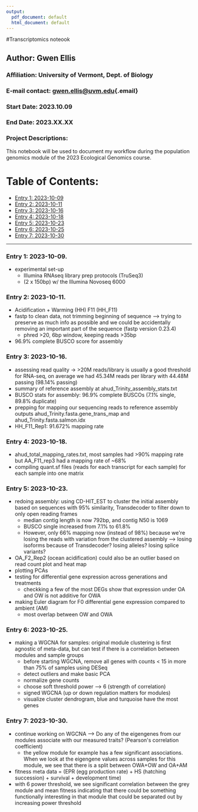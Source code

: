 ```yaml
---
output:
  pdf_document: default
  html_document: default
---
```

#Transcriptomics noteook

## Author: Gwen Ellis

### Affiliation: University of Vermont, Dept. of Biology

### E-mail contact: [gwen.ellis\@uvm.edu](mailto:gwen.ellis@uvm.edu){.email}

### Start Date: 2023.10.09

### End Date: 2023.XX.XX

### Project Descriptions:

This notebook will be used to document my workflow during the population genomics module of the 2023 Ecological Genomics course.

# Table of Contents:

-   [Entry 1: 2023-10-09](#id-section1)
-   [Entry 2: 2023-10-11](#id-section2)
-   [Entry 3: 2023-10-16](#id-section3)
-   [Entry 4: 2023-10-18](#id-section4)
-   [Entry 5: 2023-10-23](#id-section5)
-   [Entry 6: 2023-10-25](#id-section6)
-   [Entry 7: 2023-10-30](#id-section7)


------    
<div id='id-section1'/>   

### Entry 1: 2023-10-09. 
- experimental set-up
   - Illumina RNAseq library prep protocols (TruSeq3)
   - (2 x 150bp) w/ the Illumina Novoseq 6000




<div id='id-section2'/>   

### Entry 2: 2023-10-11.  
- Acidification + Warming (HH)	F11  (HH_F11)
- fastp to clean data, not trimming beginning of sequence --> trying to preserve as much info as possible and we could be accidentally removing an important part of the sequence (fastp version 0.23.4)
  - phred >20, 6bp window, keeping reads >35bp
- 96.9% complete BUSCO score for assembly


<div id='id-section3'/>   

### Entry 3: 2023-10-16.  
- assessing read quality -> >20M reads/library is usually a good threshold for RNA-seq, on average we had 45.34M reads per library with 44.48M passing (98.14% passing)
- summary of reference assembly at ahud_Trinity_assembly_stats.txt
- BUSCO stats for assembly: 96.9% complete BUSCOs (7.1% single, 89.8% duplicate)
- prepping for mapping our sequencing reads to reference assembly outputs ahud_Trinity.fasta.gene_trans_map and ahud_Trinity.fasta.salmon.idx
- HH_F11_Rep1: 91.672% mapping rate


<div id='id-section4'/>   

### Entry 4: 2023-10-18.  
- ahud_total_mapping_rates.txt, most samples had >90% mapping rate but AA_F11_rep3 had a mapping rate of ~68%
- compiling quant.sf files (reads for each transcript for each sample) for each sample into one matrix 


<div id='id-section5'/>   

### Entry 5: 2023-10-23.
- redoing assembly: using CD-HIT_EST to cluster the initial assembly based on sequences with 95% similarity, Transdecoder to filter down to only open reading frames
  - median contig length is now 792bp, and contig N50 is 1069
  - BUSCO single increased from 7.1% to 61.8%
  - However, only 66% mapping now (instead of 98%) because we're losing the reads with variation from the clustered assembly --> losing isoforms because of Transdecoder? losing alleles? losing splice variants?
- OA_F2_Rep2 (ocean acidification) could also be an outlier based on read count plot and heat map
- plotting PCAs
- testing for differential gene expression across generations and treatments
  - checkking a few of the most DEGs show that expression under OA and OW is not additive for OWA
- making Euler diagram for F0 differential gene expression compared to ambient (AM)
  - most overlap between OW and OWA
  
  
  

<div id='id-section6'/>   

### Entry 6: 2023-10-25.
- making a WGCNA for samples: original module clustering is first agnostic of meta-data, but can test if there is a correlation between modules and sample groups
  - before starting WGCNA, remove all genes with counts < 15 in more than 75% of samples using DESeq
  - detect outliers and make basic PCA
  - normalize gene counts
  - choose soft threshold power --> 6 (strength of correlation)
  - signed WGCNA (up or down regulation matters for modules)
  - visualize cluster dendrogram, blue and turquoise have the most genes

  
  

<div id='id-section7'/>   

### Entry 7: 2023-10-30.
- continue working on WGCNA --> Do any of the eigengenes from our modules associate with our measured traits? (Pearson's correlation coefficient)
  - the yellow module for example has a few significant associations. When we look at the eigengene values across samples for this module, we see that there is a split between OWA+OW and OA+AM
- fitness meta data = (EPR (egg production rate) + HS (hatching succession) + survival + development time)
- with 6 power threshold, we see significant correlation between the grey module and mean fitness indicating that there could be something functionally interesting in that module that could be separated out by increasing power threshold




